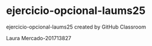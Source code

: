 # ejercicio-opcional-laums25
ejercicio-opcional-laums25 created by GitHub Classroom



Laura Mercado-201713827
